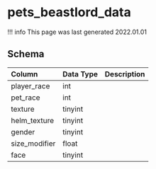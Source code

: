 # pets_beastlord_data

!!! info
	This page was last generated 2022.01.01

## Schema

| Column | Data Type | Description |
| :--- | :--- | :--- |
| player_race | int |  |
| pet_race | int |  |
| texture | tinyint |  |
| helm_texture | tinyint |  |
| gender | tinyint |  |
| size_modifier | float |  |
| face | tinyint |  |

